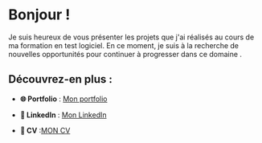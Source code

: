 # Bonjour !

Je suis heureux de vous présenter les projets que j'ai réalisés au cours de ma formation en test logiciel. En ce moment, je suis à la recherche de nouvelles opportunités pour continuer à progresser dans ce domaine .

## Découvrez-en plus :

- **🌐 Portfolio** : [Mon portfolio](https://esmailhaidari24.github.io/portfolio/)
  
- **💼 LinkedIn** : [Mon LinkedIn](https://www.linkedin.com/in/esmail-haidari-31483b16a)
  
- **📄 CV** :[MON CV](https://github.com/esmailhaidari24/CV/blob/main/CV%20.PDF)

